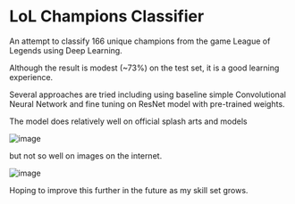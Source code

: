 # LoL Champions Classifier
An attempt to classify 166 unique champions from the game League of Legends using Deep Learning.

Although the result is modest (~73%) on the test set, it is a good learning experience. 

Several approaches are tried including using baseline simple Convolutional Neural Network and fine tuning on ResNet model with pre-trained weights.

The model does relatively well on official splash arts and models

![image](https://github.com/HieuVuong001/lol_champions_classifier/assets/60205090/bf16a8b2-b749-4e81-a392-65e49fd28f86)

but not so well on images on the internet.

![image](https://github.com/HieuVuong001/lol_champions_classifier/assets/60205090/40800f7f-1bf9-4a70-bd07-86642246e0ab)

Hoping to improve this further in the future as my skill set grows.
